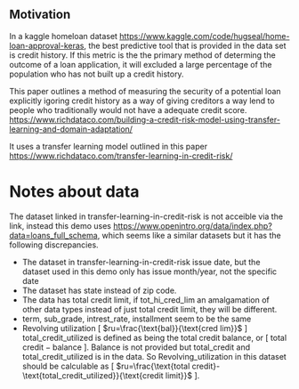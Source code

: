 ## Motivation
In a kaggle homeloan dataset https://www.kaggle.com/code/hugseal/home-loan-approval-keras,
the best predictive tool that is provided in the data set is credit history. If this metric is the the primary method of determing the outcome of a loan application, it will excluded a large percentage of the population who has not built up a credit history.

This paper outlines a method of measuring the security of a potential loan explicitly igoring credit history as a way of giving creditors a way lend to people who traditionally would not have a adequate credit score.
https://www.richdataco.com/building-a-credit-risk-model-using-transfer-learning-and-domain-adaptation/

It uses a transfer learning model outlined in this paper
https://www.richdataco.com/transfer-learning-in-credit-risk/


# Notes about data
The dataset linked in transfer-learning-in-credit-risk is not acceible via the link, instead this demo uses https://www.openintro.org/data/index.php?data=loans_full_schema, which seems like a similar datasets but it has the following discrepancies.
- The dataset in transfer-learning-in-credit-risk issue date, but the dataset used in this demo only has issue month/year, not the specific date
- The dataset has state instead of zip code.
- The data has total credit limit, if tot_hi_cred_lim an amalgamation of other data types instead of just total credit limit, they will be different.
- term, sub_grade, intrest_rate, installment seem to be the same
- Revolving utilization \[ $ru=\frac{\text{bal}}{\text{cred lim}}$ \] total_credit_utilized is defined as being the total credit balance, or \[ $\text{total credit}-\text{balance}$ \]. Balance is not provided but total_credit and total_credit_utilized is in the data. So Revolving_utilization in this dataset should be calculable as \[ $ru=\frac{\text{total credit}-\text{total_credit_utilized}}{\text{credit limit}}$ \].
